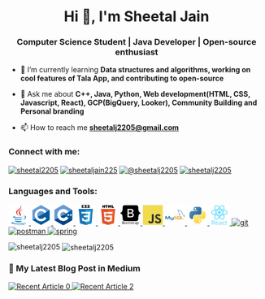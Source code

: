

<h1 align="center">Hi 👋, I'm Sheetal Jain</h1>
<h3 align="center">Computer Science Student | Java Developer | Open-source enthusiast</h3>

<!-- <p align="left"> <img src="https://komarev.com/ghpvc/?username=sheetalj2205&label=Profile%20views&color=0e75b6&style=flat" alt="sheetalj2205" /> </p> -->

- 🌱 I’m currently learning **Data structures and algorithms, working on cool features of Tala App, and contributing to open-source**

- 💬 Ask me about **C++, Java, Python, Web development(HTML, CSS, Javascript, React), GCP(BigQuery, Looker), Community Building and Personal branding**

- 📫 How to reach me **sheetalj2205@gmail.com**

<h3 align="left">Connect with me:</h3>
<p align="left">
<a href="https://twitter.com/sheetal2205" target="blank"><img align="center" src="https://raw.githubusercontent.com/rahuldkjain/github-profile-readme-generator/master/src/images/icons/Social/twitter.svg" alt="sheetal2205" height="30" width="40" /></a>
<a href="https://linkedin.com/in/sheetaljain225" target="blank"><img align="center" src="https://raw.githubusercontent.com/rahuldkjain/github-profile-readme-generator/master/src/images/icons/Social/linked-in-alt.svg" alt="sheetaljain225" height="30" width="40" /></a>
<a href="https://medium.com/@sheetalj2205" target="blank"><img align="center" src="https://raw.githubusercontent.com/rahuldkjain/github-profile-readme-generator/master/src/images/icons/Social/medium.svg" alt="@sheetalj2205" height="30" width="40" /></a>
<a href="https://www.leetcode.com/sheetalj2205" target="blank"><img align="center" src="https://raw.githubusercontent.com/rahuldkjain/github-profile-readme-generator/master/src/images/icons/Social/leet-code.svg" alt="sheetalj2205" height="30" width="40" /></a>
</p>

<h3 align="left">Languages and Tools:</h3>
<p align="left"><a href="https://www.java.com" target="_blank" rel="noreferrer"> <img src="https://raw.githubusercontent.com/devicons/devicon/master/icons/java/java-original.svg" alt="java" width="40" height="40"/> </a><a href="https://www.cprogramming.com/" target="_blank" rel="noreferrer"> <img src="https://raw.githubusercontent.com/devicons/devicon/master/icons/c/c-original.svg" alt="c" width="40" height="40"/> </a> <a href="https://www.w3schools.com/cpp/" target="_blank" rel="noreferrer"> <img src="https://raw.githubusercontent.com/devicons/devicon/master/icons/cplusplus/cplusplus-original.svg" alt="cplusplus" width="40" height="40"/> </a> <a href="https://www.w3schools.com/css/" target="_blank" rel="noreferrer"> <img src="https://raw.githubusercontent.com/devicons/devicon/master/icons/css3/css3-original-wordmark.svg" alt="css3" width="40" height="40"/> </a> <a href="https://www.w3.org/html/" target="_blank" rel="noreferrer"> <img src="https://raw.githubusercontent.com/devicons/devicon/master/icons/html5/html5-original-wordmark.svg" alt="html5" width="40" height="40"/> </a>  <a href="https://getbootstrap.com" target="_blank" rel="noreferrer"> <img src="https://raw.githubusercontent.com/devicons/devicon/master/icons/bootstrap/bootstrap-plain-wordmark.svg" alt="bootstrap" width="40" height="40"/> </a> <a href="https://developer.mozilla.org/en-US/docs/Web/JavaScript" target="_blank" rel="noreferrer"> <img src="https://raw.githubusercontent.com/devicons/devicon/master/icons/javascript/javascript-original.svg" alt="javascript" width="40" height="40"/> </a> <a href="https://www.mysql.com/" target="_blank" rel="noreferrer"> <img src="https://raw.githubusercontent.com/devicons/devicon/master/icons/mysql/mysql-original-wordmark.svg" alt="mysql" width="40" height="40"/> </a> <a href="https://www.python.org" target="_blank" rel="noreferrer"> <img src="https://raw.githubusercontent.com/devicons/devicon/master/icons/python/python-original.svg" alt="python" width="40" height="40"/> </a> <a href="https://reactjs.org/" target="_blank" rel="noreferrer"> <img src="https://raw.githubusercontent.com/devicons/devicon/master/icons/react/react-original-wordmark.svg" alt="react" width="40" height="40"/> </a> <a href="https://git-scm.com/" target="_blank" rel="noreferrer"> <img src="https://www.vectorlogo.zone/logos/git-scm/git-scm-icon.svg" alt="git" width="40" height="40"/> </a> <a href="https://postman.com" target="_blank" rel="noreferrer"> <img src="https://www.vectorlogo.zone/logos/getpostman/getpostman-icon.svg" alt="postman" width="40" height="40"/> </a> <a href="https://spring.io/" target="_blank" rel="noreferrer"> <img src="https://www.vectorlogo.zone/logos/springio/springio-icon.svg" alt="spring" width="40" height="40"/> </a> </p> </p>

<p><img align="left" src="https://github-readme-stats.vercel.app/api/top-langs?username=sheetalj2205&show_icons=true&theme=tokyonight&title_color=4b4848&locale=en&layout=compact" alt="sheetalj2205" /></p>

<p>&nbsp;<img align="center" src="https://github-readme-stats.vercel.app/api?username=sheetalj2205&show_icons=true&theme=radical&locale=en" alt="sheetalj2205" /></p>

### 📝 My Latest Blog Post in Medium
<a target="_blank" href="https://github-readme-medium-recent-article.vercel.app/medium/@sheetalj2205/0"><img src="https://github-readme-medium-recent-article.vercel.app/medium/@sheetalj2205/0" alt="Recent Article 0">
<a target="_blank" href="https://github-readme-medium-recent-article.vercel.app/medium/@sheetalj2205/2"><img src="https://github-readme-medium-recent-article.vercel.app/medium/@sheetalj2205/1" alt="Recent Article 2">
